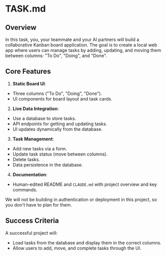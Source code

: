 # TASK.md

## Overview

In this task, you, your teammate and your AI partners will build a collaborative Kanban board application. The goal is to create a local web app where users can manage tasks by adding, updating, and moving them between columns: "To Do", "Doing", and "Done".

## Core Features

1. **Static Board UI**:

- Three columns ("To Do", "Doing", "Done").
- UI components for board layout and task cards.

2. **Live Data Integration**:

- Use a database to store tasks.
- API endpoints for getting and updating tasks.
- UI updates dynamically from the database.

3. **Task Management**:

- Add new tasks via a form.
- Update task status (move between columns).
- Delete tasks.
- Data persistence in the database.

4. **Documentation**:

- Human-edited README and `CLAUDE.md` with project overview and key commands.

We will not be building in authentication or deployment in this project, so you don't have to plan for them.

## Success Criteria

A successful project will:

- Load tasks from the database and display them in the correct columns.
- Allow users to add, move, and complete tasks through the UI.
